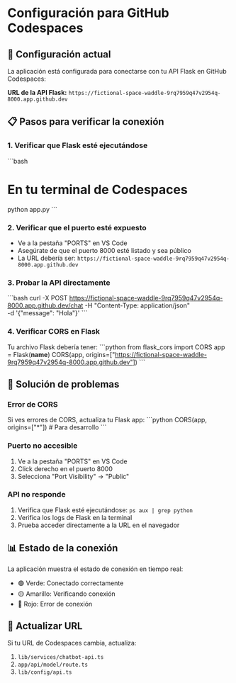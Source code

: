 # Configuración para GitHub Codespaces

## 🚀 Configuración actual

La aplicación está configurada para conectarse con tu API Flask en GitHub Codespaces:

**URL de la API Flask:** `https://fictional-space-waddle-9rq7959q47v2954q-8000.app.github.dev`

## 📋 Pasos para verificar la conexión

### 1. Verificar que Flask esté ejecutándose
\`\`\`bash
# En tu terminal de Codespaces
python app.py
\`\`\`

### 2. Verificar que el puerto esté expuesto
- Ve a la pestaña "PORTS" en VS Code
- Asegúrate de que el puerto 8000 esté listado y sea público
- La URL debería ser: `https://fictional-space-waddle-9rq7959q47v2954q-8000.app.github.dev`

### 3. Probar la API directamente
\`\`\`bash
curl -X POST https://fictional-space-waddle-9rq7959q47v2954q-8000.app.github.dev/chat 
  -H "Content-Type: application/json" \
  -d '{"message": "Hola"}'
\`\`\`

### 4. Verificar CORS en Flask
Tu archivo Flask debería tener:
\`\`\`python
from flask_cors import CORS
app = Flask(__name__)
CORS(app, origins=["https://fictional-space-waddle-9rq7959q47v2954q-8000.app.github.dev"])
\`\`\`

## 🔧 Solución de problemas

### Error de CORS
Si ves errores de CORS, actualiza tu Flask app:
\`\`\`python
CORS(app, origins=["*"])  # Para desarrollo
\`\`\`

### Puerto no accesible
1. Ve a la pestaña "PORTS" en VS Code
2. Click derecho en el puerto 8000
3. Selecciona "Port Visibility" → "Public"

### API no responde
1. Verifica que Flask esté ejecutándose: `ps aux | grep python`
2. Verifica los logs de Flask en la terminal
3. Prueba acceder directamente a la URL en el navegador

## 📊 Estado de la conexión

La aplicación muestra el estado de conexión en tiempo real:
- 🟢 Verde: Conectado correctamente
- 🟡 Amarillo: Verificando conexión
- 🔴 Rojo: Error de conexión

## 🔄 Actualizar URL

Si tu URL de Codespaces cambia, actualiza:
1. `lib/services/chatbot-api.ts`
2. `app/api/model/route.ts`
3. `lib/config/api.ts`
